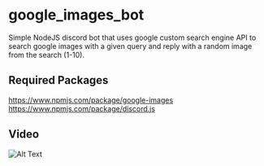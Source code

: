 # google_images_bot
Simple NodeJS discord bot that uses google custom search engine API to search google images with a given query and reply with a random image from the search (1-10).

## Required Packages
https://www.npmjs.com/package/google-images
</br>
https://www.npmjs.com/package/discord.js

## Video
![Alt Text](https://media.giphy.com/media/KEvEY8P6YuE3fdKNy6/giphy.gif)
